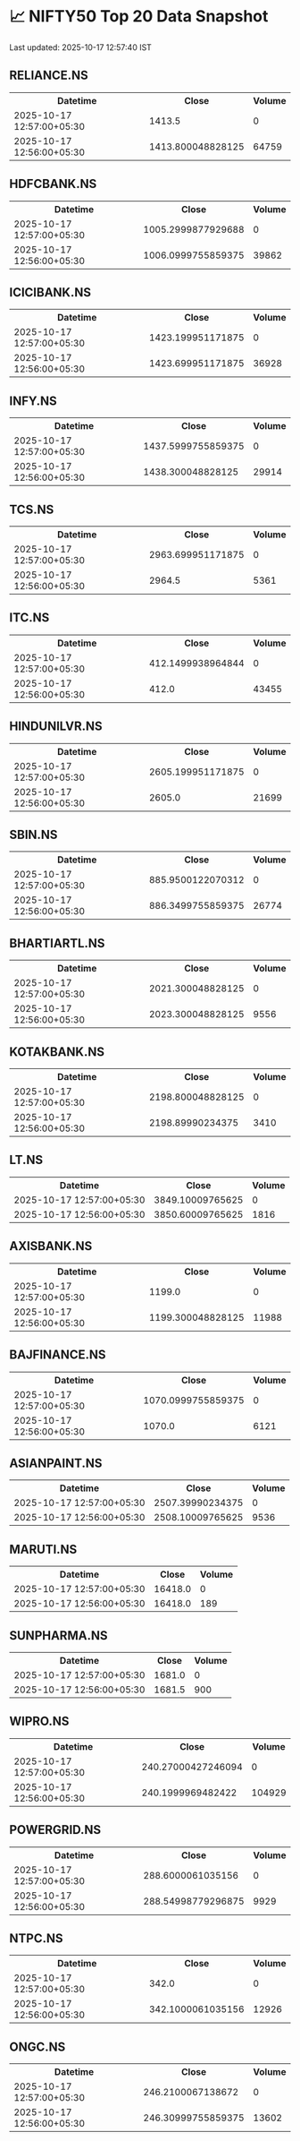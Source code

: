 # 📈 NIFTY50 Top 20 Data Snapshot

Last updated: 2025-10-17 12:57:40 IST

## RELIANCE.NS

<table>
  <tr><th>Datetime</th><th>Close</th><th>Volume</th></tr>
  <tr><td>2025-10-17 12:57:00+05:30</td><td>1413.5</td><td>0</td></tr>
  <tr><td>2025-10-17 12:56:00+05:30</td><td>1413.800048828125</td><td>64759</td></tr>
</table>

## HDFCBANK.NS

<table>
  <tr><th>Datetime</th><th>Close</th><th>Volume</th></tr>
  <tr><td>2025-10-17 12:57:00+05:30</td><td>1005.2999877929688</td><td>0</td></tr>
  <tr><td>2025-10-17 12:56:00+05:30</td><td>1006.0999755859375</td><td>39862</td></tr>
</table>

## ICICIBANK.NS

<table>
  <tr><th>Datetime</th><th>Close</th><th>Volume</th></tr>
  <tr><td>2025-10-17 12:57:00+05:30</td><td>1423.199951171875</td><td>0</td></tr>
  <tr><td>2025-10-17 12:56:00+05:30</td><td>1423.699951171875</td><td>36928</td></tr>
</table>

## INFY.NS

<table>
  <tr><th>Datetime</th><th>Close</th><th>Volume</th></tr>
  <tr><td>2025-10-17 12:57:00+05:30</td><td>1437.5999755859375</td><td>0</td></tr>
  <tr><td>2025-10-17 12:56:00+05:30</td><td>1438.300048828125</td><td>29914</td></tr>
</table>

## TCS.NS

<table>
  <tr><th>Datetime</th><th>Close</th><th>Volume</th></tr>
  <tr><td>2025-10-17 12:57:00+05:30</td><td>2963.699951171875</td><td>0</td></tr>
  <tr><td>2025-10-17 12:56:00+05:30</td><td>2964.5</td><td>5361</td></tr>
</table>

## ITC.NS

<table>
  <tr><th>Datetime</th><th>Close</th><th>Volume</th></tr>
  <tr><td>2025-10-17 12:57:00+05:30</td><td>412.1499938964844</td><td>0</td></tr>
  <tr><td>2025-10-17 12:56:00+05:30</td><td>412.0</td><td>43455</td></tr>
</table>

## HINDUNILVR.NS

<table>
  <tr><th>Datetime</th><th>Close</th><th>Volume</th></tr>
  <tr><td>2025-10-17 12:57:00+05:30</td><td>2605.199951171875</td><td>0</td></tr>
  <tr><td>2025-10-17 12:56:00+05:30</td><td>2605.0</td><td>21699</td></tr>
</table>

## SBIN.NS

<table>
  <tr><th>Datetime</th><th>Close</th><th>Volume</th></tr>
  <tr><td>2025-10-17 12:57:00+05:30</td><td>885.9500122070312</td><td>0</td></tr>
  <tr><td>2025-10-17 12:56:00+05:30</td><td>886.3499755859375</td><td>26774</td></tr>
</table>

## BHARTIARTL.NS

<table>
  <tr><th>Datetime</th><th>Close</th><th>Volume</th></tr>
  <tr><td>2025-10-17 12:57:00+05:30</td><td>2021.300048828125</td><td>0</td></tr>
  <tr><td>2025-10-17 12:56:00+05:30</td><td>2023.300048828125</td><td>9556</td></tr>
</table>

## KOTAKBANK.NS

<table>
  <tr><th>Datetime</th><th>Close</th><th>Volume</th></tr>
  <tr><td>2025-10-17 12:57:00+05:30</td><td>2198.800048828125</td><td>0</td></tr>
  <tr><td>2025-10-17 12:56:00+05:30</td><td>2198.89990234375</td><td>3410</td></tr>
</table>

## LT.NS

<table>
  <tr><th>Datetime</th><th>Close</th><th>Volume</th></tr>
  <tr><td>2025-10-17 12:57:00+05:30</td><td>3849.10009765625</td><td>0</td></tr>
  <tr><td>2025-10-17 12:56:00+05:30</td><td>3850.60009765625</td><td>1816</td></tr>
</table>

## AXISBANK.NS

<table>
  <tr><th>Datetime</th><th>Close</th><th>Volume</th></tr>
  <tr><td>2025-10-17 12:57:00+05:30</td><td>1199.0</td><td>0</td></tr>
  <tr><td>2025-10-17 12:56:00+05:30</td><td>1199.300048828125</td><td>11988</td></tr>
</table>

## BAJFINANCE.NS

<table>
  <tr><th>Datetime</th><th>Close</th><th>Volume</th></tr>
  <tr><td>2025-10-17 12:57:00+05:30</td><td>1070.0999755859375</td><td>0</td></tr>
  <tr><td>2025-10-17 12:56:00+05:30</td><td>1070.0</td><td>6121</td></tr>
</table>

## ASIANPAINT.NS

<table>
  <tr><th>Datetime</th><th>Close</th><th>Volume</th></tr>
  <tr><td>2025-10-17 12:57:00+05:30</td><td>2507.39990234375</td><td>0</td></tr>
  <tr><td>2025-10-17 12:56:00+05:30</td><td>2508.10009765625</td><td>9536</td></tr>
</table>

## MARUTI.NS

<table>
  <tr><th>Datetime</th><th>Close</th><th>Volume</th></tr>
  <tr><td>2025-10-17 12:57:00+05:30</td><td>16418.0</td><td>0</td></tr>
  <tr><td>2025-10-17 12:56:00+05:30</td><td>16418.0</td><td>189</td></tr>
</table>

## SUNPHARMA.NS

<table>
  <tr><th>Datetime</th><th>Close</th><th>Volume</th></tr>
  <tr><td>2025-10-17 12:57:00+05:30</td><td>1681.0</td><td>0</td></tr>
  <tr><td>2025-10-17 12:56:00+05:30</td><td>1681.5</td><td>900</td></tr>
</table>

## WIPRO.NS

<table>
  <tr><th>Datetime</th><th>Close</th><th>Volume</th></tr>
  <tr><td>2025-10-17 12:57:00+05:30</td><td>240.27000427246094</td><td>0</td></tr>
  <tr><td>2025-10-17 12:56:00+05:30</td><td>240.1999969482422</td><td>104929</td></tr>
</table>

## POWERGRID.NS

<table>
  <tr><th>Datetime</th><th>Close</th><th>Volume</th></tr>
  <tr><td>2025-10-17 12:57:00+05:30</td><td>288.6000061035156</td><td>0</td></tr>
  <tr><td>2025-10-17 12:56:00+05:30</td><td>288.54998779296875</td><td>9929</td></tr>
</table>

## NTPC.NS

<table>
  <tr><th>Datetime</th><th>Close</th><th>Volume</th></tr>
  <tr><td>2025-10-17 12:57:00+05:30</td><td>342.0</td><td>0</td></tr>
  <tr><td>2025-10-17 12:56:00+05:30</td><td>342.1000061035156</td><td>12926</td></tr>
</table>

## ONGC.NS

<table>
  <tr><th>Datetime</th><th>Close</th><th>Volume</th></tr>
  <tr><td>2025-10-17 12:57:00+05:30</td><td>246.2100067138672</td><td>0</td></tr>
  <tr><td>2025-10-17 12:56:00+05:30</td><td>246.30999755859375</td><td>13602</td></tr>
</table>

